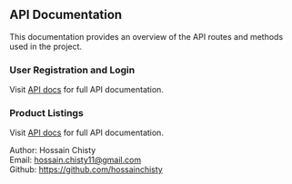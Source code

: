 ## API Documentation

This documentation provides an overview of the API routes and methods used in the project.

### User Registration and Login

Visit [API docs](./users-docs.md) for full API documentation.

### Product Listings

Visit [API docs](./product-docs.md) for full API documentation.

Author: Hossain Chisty <br>
Email: hossain.chisty11@gmail.com <br>
Github: https://github.com/hossainchisty

<!-- Todo: Write your info if you are co-author -->
